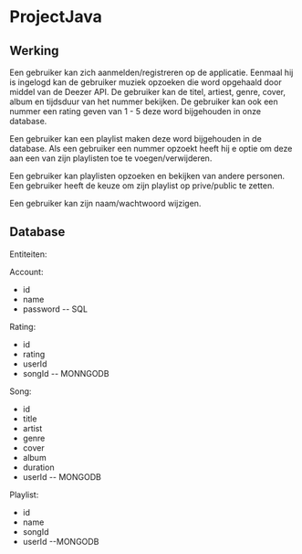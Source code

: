 # ProjectJava
## Werking

Een gebruiker kan zich aanmelden/registreren op de applicatie. Eenmaal hij is ingelogd kan de gebruiker muziek opzoeken die word opgehaald door middel van de Deezer API. De gebruiker kan de titel, artiest, genre, cover, album en tijdsduur van het nummer bekijken.
De gebruiker kan ook een nummer een rating geven van 1 - 5 deze word bijgehouden in onze database.

Een gebruiker kan een playlist maken deze word bijgehouden in de database.
Als een gebruiker een nummer opzoekt heeft hij e optie om deze aan een van zijn playlisten toe te voegen/verwijderen.

Een gebruiker kan playlisten opzoeken en bekijken van andere personen. Een gebruiker heeft de keuze om zijn playlist op prive/public te zetten.

Een gebruiker kan zijn naam/wachtwoord wijzigen.

## Database
Entiteiten:

Account:
- id
- name
- password
-- SQL

Rating:
- id
- rating
- userId
- songId
-- MONNGODB

Song:
- id
- title
- artist
- genre
- cover
- album
- duration
- userId
-- MONGODB

Playlist:
- id
- name
- songId
- userId
--MONGODB
